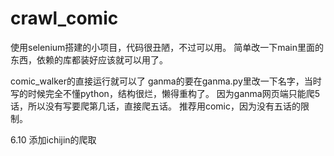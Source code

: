 # crawl_comic

使用selenium搭建的小项目，代码很丑陋，不过可以用。
简单改一下main里面的东西，依赖的库都装好应该就可以用了。

comic_walker的直接运行就可以了
ganma的要在ganma.py里改一下名字，当时写的时候完全不懂python，结构很烂，懒得重构了。
因为ganma网页端只能爬5话，所以没有写要爬第几话，直接爬五话。
推荐用comic，因为没有五话的限制。

6.10 添加ichijin的爬取
